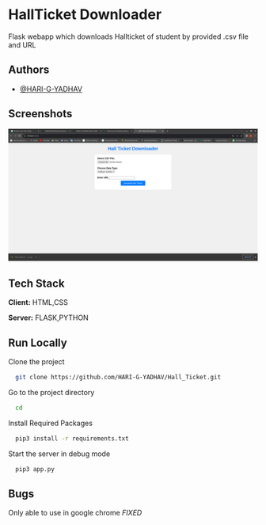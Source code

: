 
# HallTicket Downloader 

Flask webapp which downloads Hallticket of student by provided .csv file and URL


## Authors

- [@HARI-G-YADHAV](https://www.github.com/HARI-G-YADHAV)



## Screenshots

![App Screenshot](./Screenshot.png)


## Tech Stack

**Client:** HTML,CSS

**Server:** FLASK,PYTHON


## Run Locally

Clone the project

```bash
  git clone https://github.com/HARI-G-YADHAV/Hall_Ticket.git
```

Go to the project directory

```bash
  cd 
```

Install Required Packages 

```bash
  pip3 install -r requirements.txt
```

Start the server in debug mode

```bash
  pip3 app.py

```


## Bugs
Only able to use in google chrome *FIXED*
